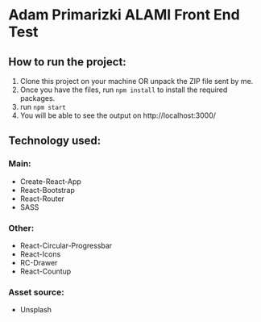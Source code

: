 # Adam Primarizki ALAMI Front End Test

## How to run the project:
1. Clone this project on your machine OR unpack the ZIP file sent by me.
2. Once you have the files, run `npm install` to install the required packages.
3. run `npm start` 
4. You will be able to see the output on http://localhost:3000/

## Technology used:
### Main:
- Create-React-App
- React-Bootstrap
- React-Router
- SASS
### Other:
- React-Circular-Progressbar
- React-Icons
- RC-Drawer
- React-Countup

### Asset source:
- Unsplash
